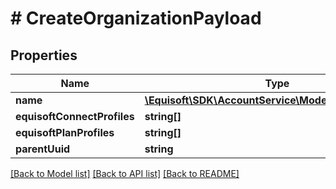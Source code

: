 # # CreateOrganizationPayload

## Properties

Name | Type | Description | Notes
------------ | ------------- | ------------- | -------------
**name** | [**\Equisoft\SDK\AccountService\Model\LocalizedString**](LocalizedString.md) |  | [optional] 
**equisoftConnectProfiles** | **string[]** |  | [optional] 
**equisoftPlanProfiles** | **string[]** |  | [optional] 
**parentUuid** | **string** |  | [optional] 

[[Back to Model list]](../../README.md#documentation-for-models) [[Back to API list]](../../README.md#documentation-for-api-endpoints) [[Back to README]](../../README.md)


